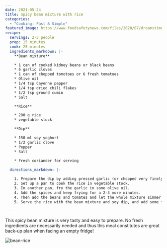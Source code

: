 ```yaml
---
date: 2021-05-24
title: Spicy bean mixture with rice
categories:
  - "Cooking: Fast & Simple"
featured_image: https://www.foodsafetynews.com/files/2020/07/dreamstime_red-kidney-bean-lectins.jpg
recipe:
  servings: 2-3 people
  prep: 15 minutes
  cook: 25 minutes
  ingredients_markdown: |-
    **Bean mixture**

    * 1 can of cooked kidney beans or black beans
    * 6 garlic cloves
    * 1 can of chopped tomotoes or 6 fresh tomatoes
    * Olive oil
    * 1/4 tsp Cayenne pepper
    * 1/4 tsp dried chili flakes
    * 1/2 tsp ground cumin
    * Salt

    **Rice**

    * 200 g rice
    * vegetable stock

    **Dip**

    * 150 ml soy yoghurt
    * 1/2 garlic clove
    * Pepper 
    * Salt

    * Fresh coriander for serving
  
  directions_markdown: |-

    1. Prepare the dip by adding pressed garlic (or chopped very finely) to the soy yoghurt. Season with some salt and pepper and leave it in the fridge until serving.
    2. Set up a pan to cook the rice in vegetable stock.
    3. In another pan, fry the garlic in some olive oil.
    4. Add the spices and keep frying for a 2-3 more minutes.
    4. Then add the beans and tomates and let the whole mixture simmer until the tomatoes are soft (if fresh ones were used). Season with salt and add more spices if needed.
    5. Serve the rice with the bean mixture and soy dip, and add some fresh coriander for extra flavour.

---
```


This spicy bean mixture is very tasty and easy to prepare. No fresh ingredients are necessarily needed and thus this meal constitutes are great back-up plan when facing an empty fridge!

![bean-rice](https://www.foodsafetynews.com/files/2020/07/dreamstime_red-kidney-bean-lectins.jpg)